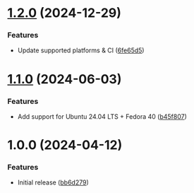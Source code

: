 # [1.2.0](https://github.com/de-it-krachten/ansible-role-squid/compare/v1.1.0...v1.2.0) (2024-12-29)


### Features

* Update supported platforms & CI ([6fe65d5](https://github.com/de-it-krachten/ansible-role-squid/commit/6fe65d5adace5c08451d9264b34be279e9d322b8))

# [1.1.0](https://github.com/de-it-krachten/ansible-role-squid/compare/v1.0.0...v1.1.0) (2024-06-03)


### Features

* Add support for Ubuntu 24.04 LTS + Fedora 40 ([b45f807](https://github.com/de-it-krachten/ansible-role-squid/commit/b45f80735920c63bc04cccb739012fc8275836f3))

# 1.0.0 (2024-04-12)


### Features

* Initial release ([bb6d279](https://github.com/de-it-krachten/ansible-role-squid/commit/bb6d27942481184b3f13be8a0e2e6fa04981fcc5))
